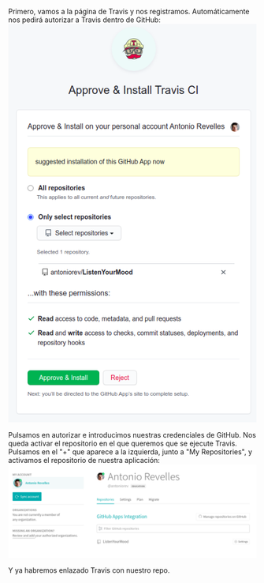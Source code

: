 Primero, vamos a la página de Travis y nos registramos. Automáticamente nos pedirá autorizar a Travis dentro de GitHub:
![Autorizacion](https://github.com/antoniorev/EjerciciosIV/blob/main/Milestone4/images/permisos.png)

Pulsamos en autorizar e introducimos nuestras credenciales de GitHub. Nos queda activar el repositorio en el que queremos que se ejecute Travis. Pulsamos en el "+" que aparece a la izquierda, junto a "My Repositories", y activamos el repositorio de nuestra aplicación:
![Repos](https://github.com/antoniorev/EjerciciosIV/blob/main/Milestone4/images/repos.png)

Y ya habremos enlazado Travis con nuestro repo.
